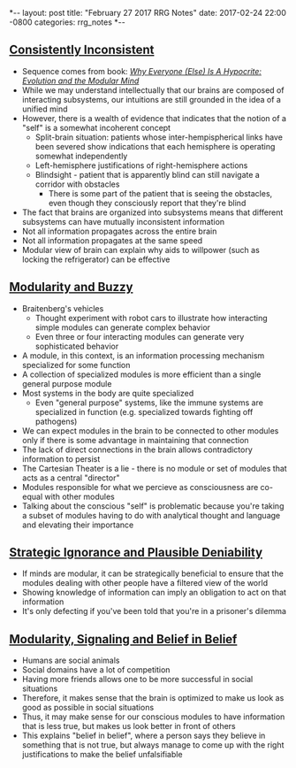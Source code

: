 *--
layout: post
title: "February 27 2017 RRG Notes"
date: 2017-02-24 22:00 -0800
categories: rrg_notes
*--

## [Consistently Inconsistent](http://lesswrong.com/lw/6yh/consistently_inconsistent/)
* Sequence comes from book: *[Why Everyone (Else) Is A Hypocrite: Evolution and the Modular Mind](https://www.amazon.com/Why-Everyone-Else-Hypocrite-Evolution/dp/0691146748?tag=viglink20784-20)*
* While we may understand intellectually that our brains are composed of interacting subsystems, our intuitions are still grounded in the idea of a unified mind
* However, there is a wealth of evidence that indicates that the notion of a "self" is a somewhat incoherent concept
  * Split-brain situation: patients whose inter-hempispherical links have been severed show indications that each hemisphere is operating somewhat independently
  * Left-hemisphere justifications of right-hemisphere actions
  * Blindsight - patient that is apparently blind can still navigate a corridor with obstacles
    * There is some part of the patient that is seeing the obstacles, even though they consciously report that they're blind
* The fact that brains are organized into subsystems means that different subsystems can have mutually inconsistent information
* Not all information propagates across the entire brain
* Not all information propagates at the same speed
* Modular view of brain can explain why aids to willpower (such as locking the refrigerator) can be effective

## [Modularity and Buzzy](http://lesswrong.com/lw/6z3/modularity_and_buzzy/)
* Braitenberg's vehicles
  * Thought experiment with robot cars to illustrate how interacting simple modules can generate complex behavior
  * Even three or four interacting modules can generate very sophisticated behavior
* A module, in this context, is an information processing mechanism specialized for some function
* A collection of specialized modules is more efficient than a single general purpose module
* Most systems in the body are quite specialized
  * Even "general purpose" systems, like the immune systems are specialized in function (e.g. specialized towards fighting off pathogens)
* We can expect modules in the brain to be connected to other modules only if there is some advantage in maintaining that connection
* The lack of direct connections in the brain allows contradictory information to persist
* The Cartesian Theater is a lie - there is no module or set of modules that acts as a central "director"
* Modules responsible for what we percieve as consciousness are co-equal with other modules
* Talking about the conscious "self" is problematic because you're taking a subset of modules having to do with analytical thought and language and elevating their importance

## [Strategic Ignorance and Plausible Deniability](http://lesswrong.com/lw/72d/strategic_ignorance_and_plausible_deniability/)
* If minds are modular, it can be strategically beneficial to ensure that the modules dealing with other people have a filtered view of the world
* Showing knowledge of information can imply an obligation to act on that information
* It's only defecting if you've been told that you're in a prisoner's dilemma

## [Modularity, Signaling and Belief in Belief](http://lesswrong.com/lw/8ev/modularity_signaling_and_belief_in_belief/)
* Humans are social animals
* Social domains have a lot of competition
* Having more friends allows one to be more successful in social situations
* Therefore, it makes sense that the brain is optimized to make us look as good as possible in social situations
* Thus, it may make sense for our conscious modules to have information that is less true, but makes us look better in front of others
* This explains "belief in belief", where a person says they believe in something that is not true, but always manage to come up with the right justifications to make the belief unfalsifiable